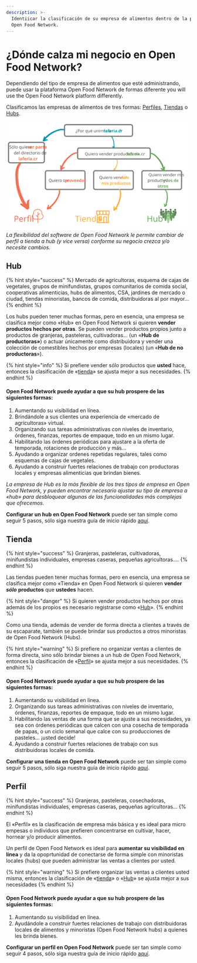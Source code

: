 ```yaml
---
description: >-
  Identiicar la clasificación de su empresa de alimentos dentro de la plataforma
  Open Food Network.
---
```


# ¿Dónde calza mi negocio en Open Food Network?

Dependiendo del tipo de empresa de alimentos que esté administrando, puede usar la plataforma Open Food Network de formas diferente you will use the Open Food Network platform differently.

Clasificamos las empresas de alimentos de tres formas: [Perfiles](your-quick-start-on-ofn-given-who-you-are.md#profile), [Tiendas](your-quick-start-on-ofn-given-who-you-are.md#shop) o [Hubs](your-quick-start-on-ofn-given-who-you-are.md#hub).

![](.gitbook/assets/index.svg)

_La flexibilidad del software de Open Food Network le permite cambiar de perfil a tienda a hub \(y vice versa\) conforme su negocio crezca y/o necesite cambios._

## Hub

{% hint style="success" %}
Mercado de agricultoras, esquema de cajas de vegetales, grupos de minifundistas, grupos comunitarios de comida social, cooperativas alimenticias, hubs de alimentos, CSA, jardines de mercado o ciudad, tiendas minoristas, bancos de comida, distribuidoras al por mayor...
{% endhint %}

Los hubs pueden tener muchas formas, pero en esencia, una empresa se clasifica mejor como «Hub» en Open Food Network si quieren **vender productos hechos por otras**. Se pueden vender productos propios junto a productos de granjeras, pasteleras, cultivadoras... \(un «**Hub de productoras»**\) o actuar únicamente como distribuidora y vender una colección de comestibles hechos por empresas \(locales\) \(un «**Hub de no productoras**»\).

{% hint style="info" %}
Si prefiere vender sólo productos que **usted** hace, entonces la clasificación de «[tienda](your-quick-start-on-ofn-given-who-you-are.md#shop)» se ajusta mejor a sus necesidades.
{% endhint %}

#### Open Food Network puede ayudar a que su hub prospere de las siguientes formas:

1. Aumentando su visibilidad en línea.
2. Brindándole a sus clientes una experiencia de «mercado de agricultoras» virtual.
3. Organizando sus tareas administrativas con niveles de inventario, órdenes, finanzas, reportes de empaque, todo en un mismo lugar.
4. Habilitando las órdenes periódicas para ajustare a la oferta de temporada, rotaciones de producción y más...
5. Ayudando a organizar ordenes repetidas regulares, tales como esquemas de cajas de vegetales.
6. Ayudando a construir fuertes relaciones de trabajo con productoras locales y empresas alimenticias que brindan bienes.

_La empresa de Hub es la más flexible de los tres tipos de empresa en Open Food Network, y pueden encontrar necesario ajustar su tipo de empresa a «hub» para desbloquear algunas de las funcionalidades más complejas que ofrecemos._

**Configurar un hub en Open Food Network** puede ser tan simple como seguir 5 pasos, sólo siga nuestra guía de inicio rápido [aquí](quick-start-guides/multi-producers-shop-hub-quick-setup-guide.md).

## Tienda

{% hint style="success" %}
Granjeras, pasteleras, cultivadoras, minifundistas individuales, empresas caseras, pequeñas agricultoras....
{% endhint %}

Las tiendas pueden tener muchas formas, pero en esencia, una empresa se clasifica mejor como «Tienda» en Open Food Network si quieren **vender** _**sólo**_ **productos** que **ustedes** hacen.

{% hint style="danger" %}
Si quieren vender productos hechos por otras además de los propios es necesario registrarse como «[Hub](your-quick-start-on-ofn-given-who-you-are.md#hub)».
{% endhint %}

Como una tienda, además de vender de forma directa a clientes a través de su escaparate, también se puede brindar sus productos a otros minoristas de Open Food Network \(Hubs\).

{% hint style="warning" %}
Si prefiere no organizar ventas a clientes de forma directa, sino sólo brindar bienes a un hub de Open Food Network, entonces la clasificación de «[Perfil](your-quick-start-on-ofn-given-who-you-are.md#profile)» se ajusta mejor a sus necesidades.
{% endhint %}

#### Open Food Network puede ayudar a que su hub prospere de las siguientes formas:

1. Aumentando su visibilidad en línea.
2. Organizando sus tareas administrativas con niveles de inventario, órdenes, finanzas, reportes de empaque, todo en un mismo lugar.
3. Habilitando las ventas de una forma que se ajuste a sus necesidades, ya sea con órdenes periódicas que calcen con una cosecha de temporada de papas, o un ciclo semanal que calce con su producciones de pasteles... ¡usted decide!
4. Ayudando a construir fuertes relaciones de trabajo con sus distribuidoras locales de comida.

**Configurar una tienda en Open Food Network** puede ser tan simple como seguir 5 pasos, sólo siga nuestra guía de inicio rápido [aquí](quick-start-guides/producer-shop-quick-setup-guide.md).

## Perfil

{% hint style="success" %}
Granjeras, pasteleras, cosechadoras, minifundistas individuales, empresas caseras, pequeñas agricultoras...
{% endhint %}

El «Perfil» es la clasificación de empresa más básica y es ideal para micro empesas o individuos que prefieren concentrarse en cultivar, hacer, hornear y/o producir alimentos.

Un perfil de Open Food Network es ideal para **aumentar su visibilidad en línea** y da la opoprtunidad de conectarse de forma simple con minoristas locales \(hubs\) que pueden administrar las ventas a clientes por usted.

{% hint style="warning" %}
Si prefiere organizar las ventas a clientes usted misma, entonces la clasificación de «[tienda](your-quick-start-on-ofn-given-who-you-are.md#shop)» o «[Hub](your-quick-start-on-ofn-given-who-you-are.md#hub)» se ajusta mejor a sus necesidades
{% endhint %}

#### Open Food Network puede ayudar a que su hub prospere de las siguientes formas:

1. Aumentando su visibilidad en línea.
2. Ayudándole a construir fuertes relaciones de trabajo con distribuidoras locales de alimentos y minoristas \(Open Food Network hubs\) a quienes les brinda bienes.

**Configurar un perfil en Open Food Network** puede ser tan simple como seguir 4 pasos, sólo siga nuestra guía de inicio rápido [aquí](quick-start-guides/profile-only-quick-setup-guide.md).

